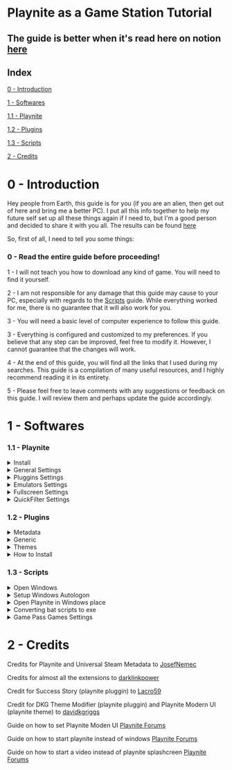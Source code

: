 # Playnite as a Game Station Tutorial

  

## The guide is better when it's read here on notion [here](https://shiny-cafe-bdd.notion.site/Playnite-as-a-Game-Station-Tutorial-7564a4e7bf8d468f947777a7912a7a58)

  
  

## Index

  

[0 - Introduction](#0---introduction)

  

[1 - Softwares](#1---softwares)

  

[1.1 - Playnite](#11---playnite)

  

[1.2 - Plugins](#12---plugins)

  

[1.3 - Scripts](#13---scripts)

  

[2 - Credits](#2---credits)

  

# 0 - Introduction

  

Hey people from Earth, this guide is for you (if you are an alien, then get out of here and bring me a better PC). I put all this info together to help my future self set up all these things again if I need to, but I'm a good person and decided to share it with you all. The results can be found [here](https://www.reddit.com/link/13c7aon/video/dp30aq0dqoya1/player)

  

So, first of all, I need to tell you some things:

  

### **0 - Read the entire guide before proceeding!**

  

1 - I will not teach you how to download any kind of game. You will need to find it yourself.

  

2 - I am not responsible for any damage that this guide may cause to your PC, especially with regards to the [Scripts](#13---scripts) guide. While everything worked for me, there is no guarantee that it will also work for you.

  

3 - You will need a basic level of computer experience to follow this guide.

  

3 - Everything is configured and customized to my preferences. If you believe that any step can be improved, feel free to modify it. However, I cannot guarantee that the changes will work.

  

4 - At the end of this guide, you will find all the links that I used during my searches. This guide is a compilation of many useful resources, and I highly recommend reading it in its entirety.

  

5 - Please feel free to leave comments with any suggestions or feedback on this guide. I will review them and perhaps update the guide accordingly.

  

# 1 - Softwares

  

### 1.1 - Playnite

  

<details>

<summary>Install</summary>

  

- Download Playnite from [here](https://playnite.link/).

- Install Playnite where you want it.

- Open Playnite for the first time, choose your libraries, and log in to all of them.

- Install all the extensions from [1.2 - Plugins](#12---plugins).

</details>

  

<details>

<summary>General Settings</summary>

  

- Press *F4* to open the settings menu.

- Access the `General` settings and configure them as follows:

![0](/Images/0.png)

- On `Metadata`, configure it as follows:

![1](/Images/1.png)

- On `Auto Close Clients`, select all clients and set a time limit that you believe is appropriate (I recommend 240 seconds).

</details>

  

<details>

<summary>Pluggins Settings</summary>

  

- Press *F9* to open the plugin settings.

- Check for updates. If any are available, update the plugin and restart Playnite.

- If you use Amazon Games, check the box that says `Start games directly without running official client.`

- If you use Xbox, uncheck the boxes `Import not installed games` and `Import XBOX console games` (This will prevent Playnite importing games that were on Game Pass in the past, you played and don’t have access anymore. Instead you can use `Game Pass Catalog Browser`)

- Configure the other library extensions as you prefer.

- Create an account on [SteamGridDB](https://www.steamgriddb.com/), then go [here](https://www.steamgriddb.com/profile/preferences/api) and copy your API Key.

- Back in Playnite, go to `Metadata Sources → SteamGridDB` and paste your API Key where it is requested. No other changes are necessary.

- On `Generic → DKG Theme Modifier` (All of this you can see what fit you most)

- Choose `PlayniteModernUI`

- Select your preferred color

- Mark the boxes `Background Stretch With Fade` and `Background Blur`

- Mark the box `Rounded Corners` and set it to 15

- Click on `Apply changes` on the button on the beggining of the page

- On `Extra Metadata Loader` click on `Download ffmpeg package` and `Download yt-dlp`. Save these files to a location of your choice (I saved them inside the extension folder). Next, point the files to Playnite by clicking on `Browse…`

![2](/Images/2.png)

- Then, scroll to the end and let configure it as follow:

![3](/Images/3.png)

- Go to the `Game Pass Catalog Browser` and select your country. Then, choose the boxes that best fit your preferences.

- On `SuccessStory`, enable the achievements you want to track. If you want to play retro games, check out [RetroAchievements](https://retroachievements.org/) and get an API Key [here](https://retroachievements.org/controlpanel.php).

- On `Steam Launcher Utility` check the box `Launch Steam in Big Picture Mode when starting a game` from the `FullScreen Mode`

- Click `Save`

- Download [Image Magick](https://imagemagick.org/) and install it wherever you want. Then, proceed with the steps on the image.

![4](/Images/4.png

- If it asks for Image Magick, just point it to where you installed it.

</details>

  

<details>

<summary>Emulators Settings</summary>

- Press *Ctrl+T* to open the emulator settings screen.

- I recommend you to have just one folder with all of your emulators and another one with your games.

- Click `Import`, then `Scan folder`, and point Playnite to where you installed your emulators. Wait for Playnite to list all of your emulators (that it supports), then select them all and click `Import`.

- For PCSX2, select the Default profile, check `Override Emulator Arguments`, and put `-nogui -fullscreen -slowboot -- {ImagePath}` in the `Custom Arguments` field.

- For Xenia, select the Default profile, check `Override Emulator Arguments`, and put `"{ImagePath}" --fullscreen` in the `Custom Arguments` field.

- At the top of the settings page, select `Auto-scan configuration`. Then, for each emulator you have, follow these steps (we'll use PCSX2 as an example):

- Click `Add`.

- Name it as `PS2`.

- Point the scan folder to where your ROMs are located.

- For `Scan with emulator`, choose `PCSX2` and the `Default` profile.

- For `Override platform`, choose `Sony Playstation 2`.

- Leave all other settings at their default values.

- Example Pics

![5](/Images/5.png)

![6](/Images/6.png)

- Click on `Save`

</details>

  

<details>

<summary>Fullscreen Settings</summary>

- Press `F5` to update all the library, this must dowload all metadata missing

- Press `F11` to open the Fullscreen mode

- On the upper right corner, select the joycon icon and it will open a sidenav

- Select `Layout` and set:

- Columns to 6

- Rows to 2 (If you can’t use it, uncheck `Horizontal Scrolling` and then try again, just remember to check it again later)

- Item spacing to 40

- You can play with the settings to see what most suits you

</details>

  

<details>

<summary>QuickFilter Settings</summary>

To have nice icons on Fullscreen with your Quick Filters is quite simple.

- Open Playnite in Window Mode

- Click on the filter icon

![7](/Images/7.png)

- Chose the filter that most suits you, in my case I will create a filter for PS2 games:

![8](/Images/8.png)

- I put Library as Playnite to just have the games that run on the emulator. You can have some games on Steam that will also have “PlayStation2” as their platform along with PC.

- Click then on the Save icon

- Check both boxes

- The name must be one of these icons [here](https://github.com/davidkgriggs/PlayniteModernUI/tree/main/source/FilterIcons) (If the name isn’t one of these, the icon will be a default one)

- Click save and enjoy

</details>

  

### 1.2 - Plugins

  

<details>

<summary>Metadata</summary>

- [SteamGridDB](https://playnite.link/addons.html#SteamGridDB_Playnite_Metadata) - Retrieve covers from SteamGridDB.

- [Universal Steam Metadata](https://playnite.link/addons.html#Universal_Steam_Metadata) - Retrieve metadata from Steam, even if the game is from another library.

</details>

  

<details>

<summary>Generic</summary>

- [DKG Theme Modifier](https://playnite.link/addons.html#DKGThemeModifier_ee4ed2de-7e02-4447-8441-685d320b0520) - Use to configure themes that support it.

- [Extra Metadata Loader](https://playnite.link/addons.html#ExtraMetadataLoader_705fdbca-e1fc-4004-b839-1d040b8b4429) - Provides additional information.

- [Extra Metadata Fullscreen Mode Helper](https://playnite.link/addons.html#Extra_Metadata_tools_2e0349ed-6da2-4095-9457-4c9fb544551e) - Provides additional information in fullscreen mode.

- [Game Pass Catalog Browser](https://playnite.link/addons.html#GamePassCatalogBrowser_50c85177-570f-4494-be16-99d6aa5b8a93) - Browse the Game Pass Catalog on Playnite (optional).

- [Image Cache Size Saver](https://playnite.link/addons.html#Image_Cache_Size_Saver) - Saves space on your hard drive by processing images in the cache folder.

- [Image Size Saver](https://github.com/ToMattBan/PC_but_console/tree/main/Image_Size_Saver) - Same as above, but for covers (adapted from [here](https://github.com/darklinkpower/PlayniteExtensionsCollection/tree/master/source/Generic/ImageCacheSizeSaver)).

- [Save File View](https://playnite.link/addons.html#SaveFileView_f68f302b-9799-4b77-a982-4bfca97130e2) - Shows the location of the game's save folder (optional).

- [Splash Screen](https://playnite.link/addons.html#SplashScreen_d8c4f435-2bd2-49d8-98f6-87b1d415934a) - Set an image or video to open before a game.

- [SuccessStory](https://playnite.link/addons.html#playnite-successstory-plugin) - View your achievements (optional, but highly recommended).

</details>

  

<details>

<summary>Themes</summary>

  

- [Mythic](https://playnite.link/addons.html#Mythic_e231056c-4fa7-49d8-ad2b-0a6f1c589eb8) - Optional

- [Playnite Modern UI](https://playnite.link/addons.html#PlayniteModernUI_b600472c-c10c-4136-86d0-82bf0e576200) - One of the best themes available. Check out how to configure it in the [General Settings](Playnite%20as%20a%20Game%20Station%20Tutorial%207564a4e7bf8d468f947777a7912a7a58.md)

</details>

  

<details>

<summary>How to Install</summary>

  

Click on the extension name, it will take you to playnite extensions page, then just click on “Download” button. It will ask to open the link on Playnite, just allow it.

  

If any of them aren't available anymore, you can get a backup [here](https://github.com/ToMattBan/PC_but_console/tree/main/extensions) (You will just need to drag them to the Playnite window).

  

Playnite will ask if you want to install, choose yes, and then restart. You only need to restart once after installing all extensions, not after each one.

  

To install Image Size Saver, create a folder called “Image_Size_Saver” in \Playnite\Extensions and put all the contents from the GitHub link inside it. The result will be:

![9](/Images/9.png)

</details>

  

### 1.3 - Scripts

  

<details>

<summary>Open Windows</summary>

- Chose a place and create a folder called “Scripts”

- Put any mp4 video here, it must be called “IntroVideo.mp4” ([Here](https://github.com/ToMattBan/PC_but_console/tree/main/splash%20videos) are some examples. Fell free to add more! Videos 1-4 credits to [here](https://playnite.link/forum/thread-686-post-4647.html))

- Create a file called `Launch Playnite.bat`

- Open the file and past the code:

  

```bash

@echo off


start ""  "D:\Playnite\Playnite.FullscreenApp.exe"  --hidesplashscreen

start ""  "D:\Playnite\tools\ffmpeg-6.0-essentials_build\bin\ffplay.exe"  -left  0  -top  0  -x  1920  -y  1080  -alwaysontop  -noborder  -autoexit  -loglevel  quiet  -loop  2  "D:\Playnite\!_Scripts\IntroVideo.mp4"  2>NUL

```

- If you are using a screen larger than 1080p, edit the values `-x  1920  -y  1080` or remove them as it seems to work without. 

- Before the video path, there is the `-loop` argument with the value 2, this plays the video 2 times. Faster systems will only need 1 loop while slower systems need more time. 

- Change the file paths to your own.

- Playnite currently does not support controllers with DirectInput. If you are not using a controller with XInput or a mouse and keyboard, Download [XOutput](https://github.com/csutorasa/XOutput ) to map your controllers to XInput. 

	- You will also need to add the following line to the start of Launch Playnite.bat file to start this XOutput on startup. The timeout is to prevent XOutput from starting on top of Playnite. 
	```bash
	start ""  "C:\Path\to\XOutput.exe"
	timeout /t 1
	```

- Then follow Converting bat scripts to exe (guide below)

- Then follow Open Playnite in Windows place (guide below), in the end, come back and follow the last steps:

- On Playnite, select the option to add a manual game, put the name as “Run Windows” or something like that

- On “Actions”, create a new Play Action and point it to your `explorerShell.exe`

![10](/Images/10.png)

- Save it and done! Now, every time you want to enter the Windows desktop, just run this “Game”. I recommend to put it in your favorites.

</details>
<details>
<summary>Setup Windows Autologon</summary>

- Open up REGEDIT on your computer to edit registry keys

- Locate the `HKEY_LOCAL_MACHINE\SOFTWARE\Microsoft\Windows NT\CurrentVersion\Winlogon` subkey in the registry.

- On the  **Edit**  menu, click  **New**, and then point to  **String Value**

-  Type  _AutoAdminLogon_, and then press Enter.
    
- Double-click  **AutoAdminLogon**.
    
- In the  **Edit String**  dialog box, type  **1**  and then click  **OK**.
    
- Double-click the  **DefaultUserName**  entry, type your user name, and then click  **OK**.
    
- Double-click the  **DefaultPassword**  entry, type your password, and then click  **OK**.
    
	- If the  **DefaultPassword** or **DefaultUserName** value does not exist, it must be added. To add the value, follow these steps:
    
	    1.  On the  **Edit**  menu, click  **New**, and then point to  **String Value**.
        
	    2.  Type  _DefaultPassword_ or _DefaultUserName_, and then press Enter.
        
	    3.  Double-click  **DefaultPassword** or **DefaultUserName**.
        
	    4.  In the  **Edit String**  dialog, type your password or username depending on the field and then click  **OK**.


</details>
  

<details>

<summary>Open Playnite in Windows place</summary>

- Come back to the Scripts folder you created in "Open Windows" above.

- Inside the folder, create a file called `explorerShell.bat`

- Open the file and past the code:

```bash

@echo off

reg add  "HKEY_LOCAL_MACHINE\SOFTWARE\Microsoft\Windows NT\CurrentVersion\Winlogon"  /v  Shell  /t  REG_SZ  /d  "explorer.exe"  /f

timeout /t  1

start explorer.exe

timeout /t  1

reg add  "HKEY_LOCAL_MACHINE\SOFTWARE\Microsoft\Windows NT\CurrentVersion\Winlogon"  /v  Shell  /t  REG_SZ  /d  "D:\Playnite\!_Scripts\Launch Playnite.exe"  /f

exit

```

  

- On the 6th line, change the Playnite path to the exe we created during "Open Windows"

- Then follow "Converting bat scripts to exe" (guide below)

- Now open Regex and navegate to `Computer\HKEY_LOCAL_MACHINE\SOFTWARE\Microsoft\Windows NT\CurrentVersion\Winlogon`

- Edit the key named “Shell” and point it to the exe we created at "Open Windows"

![11](/Images/11.png)

- Save

</details>

  

<details>

<summary>Converting bat scripts to exe</summary>

- Download [this](https://blindhelp.net/software/bat-exe-converter-2480) tool

- Extract wherever you want it.

- Open `BatToExeConverterX64.exe`

- Drag your .bat file to the program

- Check `Invisible application` and `64 Bit`

- If is the Open Window Script, also mark the Administrator option

- Then click on Compile

</details>

  

<details>

<summary>Game Pass Games Settings</summary>

If you try to start a Game Pass game, you will be welcomed with an error. This is simple to solve, but you will need to do it for every game.

- In Desktop mode, select your game and press `F3`

- Go to Scripts tab and paste the following code in `Execute before starting a game`:

  

```bash

$explorerRunning = Get-Process explorer -ErrorAction SilentlyContinue

if (!$explorerRunning) {

Start-Process "D:\Playnite\scripts\explorerShell.exe"

timeout /t  30

}

```

![12](/Images/12.png)

- This will make sure that explorer.exe starts before the game.

</details>

  

# 2 - Credits

  

Credits for Playnite and Universal Steam Metadata to [JosefNemec](https://github.com/JosefNemec)

  

Credits for almost all the extensions to [darklinkpower](https://github.com/darklinkpower/)

  

Credit for Success Story (playnite pluggin) to [Lacro59](https://github.com/Lacro59)

  

Credit for DKG Theme Modifier (playnite pluggin) and Playnite Modern UI (playnite theme) to [davidkgriggs](https://github.com/davidkgriggs)

  

Guide on how to set Playnite Moden UI [Playnite Forums](https://playnite.link/forum/thread-791.html)

  

Guide on how to start playnite instead of windows [Playnite Forums](https://playnite.link/forum/thread-967.html)

  

Guide on how to start a video instead of playnite splashcreen [Playnite Forums](https://playnite.link/forum/thread-686-post-4647.html)